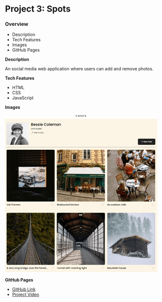 # Project 3: Spots

### Overview

- Description
- Tech Features
- Images
- GitHub Pages

**Description**

An social media web application where users can add and remove photos.

**Tech Features**

- HTML
- CSS
- JavaScript

**Images**

![Getting Started](./images/Spots.png)

**GitHub Pages**

- [GitHub Link](https://devontesmith.github.io/se_project_spots/)
- [Project Video](https://drive.google.com/drive/folders/1BPwQ0J4nxq2iA3FxZJ64jHQigG04EMkW?usp=sharing)
